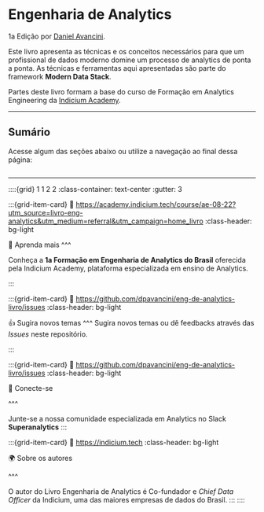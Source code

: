 # Engenharia de Analytics
1a Edição por [Daniel Avancini](https://www.linkedin.com/in/daniel-avancini-bb8bb629/).


Este livro apresenta as técnicas e os conceitos necessários para que um profissional de dados moderno domine um processo de analytics de ponta a ponta. As técnicas e ferramentas aqui apresentadas são parte do framework **Modern Data Stack**.

Partes deste livro formam a base do curso de Formação em Analytics Engineering da [Indicium Academy](https://indicium.tech/).

--- 
## Sumário

Acesse algum das seções abaixo ou utilize a navegação ao final dessa página:

```{tableofcontents}
```
---

::::{grid} 1 1 2 2
:class-container: text-center
:gutter: 3

:::{grid-item-card}
:link: https://academy.indicium.tech/course/ae-08-22?utm_source=livro-eng-analytics&utm_medium=referral&utm_campaign=home_livro
:class-header: bg-light

💬 Aprenda mais
^^^

Conheça a **1a Formação em Engenharia de Analytics do Brasil** oferecida pela Indicium Academy, plataforma especializada em ensino de Analytics.

:::

:::{grid-item-card}
:link: https://github.com/dpavancini/eng-de-analytics-livro/issues
:class-header: bg-light

👍 Sugira novos temas
^^^
Sugira novos temas ou dê feedbacks através das *Issues* neste repositório.

:::

:::{grid-item-card}
:link: https://github.com/dpavancini/eng-de-analytics-livro/issues
:class-header: bg-light

🙌 Conecte-se

^^^

Junte-se a nossa comunidade especializada em Analytics no Slack **Superanalytics**
:::

:::{grid-item-card}
:link: https://indicium.tech
:class-header: bg-light

🌍 Sobre os autores

^^^

O autor do Livro Engenharia de Analytics é Co-fundador e *Chief Data Officer* da Indicium, uma das maiores empresas de dados do Brasil.
:::
::::
